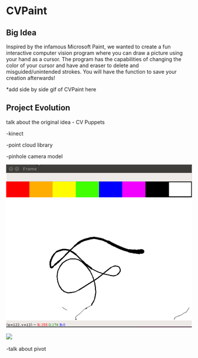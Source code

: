 # CVPaint

## Big Idea
Inspired by the infamous Microsoft Paint, we wanted to create a fun interactive computer vision program where you can draw a picture using your hand as a cursor. The program has the capabilities of changing the color of your cursor and have and eraser to delete and misguided/unintended strokes. You will have the function to save your creation afterwards!

*add side by side gif of CVPaint here

## Project Evolution
talk about the original idea - CV Puppets

-kinect

-point cloud library

-pinhole camera model

![](https://github.com/noahdsouza/CVPaint/blob/master/docs/images/cvpaintgif.gif)

![](https://github.com/noahdsouza/CVPaint/blob/master/docs/images/cvpaintnorect.gif)


-talk about pivot


